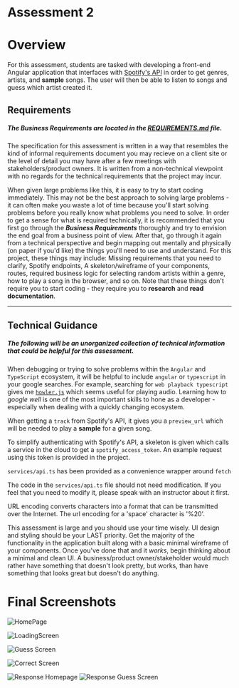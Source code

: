 # Assessment 2

# Overview

For this assessment, students are tasked with developing a front-end Angular application that interfaces with [Spotify's API](https://developer.spotify.com/) in order to get genres, artists, and **sample** songs. The user will then be able to listen to songs and guess which artist created it.

## Requirements

##### The _Business Requirements_ are located in the [REQUIREMENTS.md](REQUIREMENTS.md) file.

The specification for this assessment is written in a way that resembles the kind of informal requirements document you may recieve on a client site or the level of detail you may have after a few meetings with stakeholders/product owners. It is written from a non-technical viewpoint with no regards for the technical requirements that the project may incur.

When given large problems like this, it is easy to try to start coding immediately. This may not be the best approach to solving large problems - it can often make you waste a lot of time because you'll start solving problems before you really know what problems you need to solve. In order to get a sense for what is required technically, it is recommended that you first go through the **_Business Requirements_** thoroughly and try to envision the end goal from a business point of view. After that, go through it again from a technical perspective and begin mapping out mentally and physically (on paper if you'd like) the things you'll need to use and understand. For this project, these things may include: Missing requirements that you need to clarify, Spotify endpoints, A skeleton/wireframe of your components, routes, required business logic for selecting random artists within a genre, how to play a song in the browser, and so on. Note that these things don't require you to start coding - they require you to **research** and **read documentation**.

---

## Technical Guidance

##### The following will be an unorganized collection of technical information that could be helpful for this assessment.

When debugging or trying to solve problems within the `Angular` and `TypeScript` ecosystem, it will be helpful to include `angular` or `typescript` in your google searches. For example, searching for `web playback typescript` gives me [`howler.js`](https://howlerjs.com/) which seems useful for playing audio. Learning how to _google well_ is one of the most important skills to hone as a developer - especially when dealing with a quickly changing ecosystem.

When getting a `track` from Spotify's API, it gives you a `preview_url` which will be needed to play a **sample** for a given song.

To simplify authenticating with Spotify's API, a skeleton is given which calls a service in the cloud to get a `spotify_access_token`. An example request using this token is provided in the project.

`services/api.ts` has been provided as a convenience wrapper around `fetch`

The code in the `services/api.ts` file should not need modification. If you feel that you need to modify it, please speak with an instructor about it first.

URL encoding converts characters into a format that can be transmitted over the Internet. The url encoding for a 'space' character is '%20'.

This assessment is large and you should use your time wisely. UI design and styling should be your LAST priority. Get the majority of the functionality in the application built along with a basic minimal wireframe of your components. Once you've done that and it _works_, begin thinking about a minimal and clean UI. A business/product owner/stakeholder would much rather have something that doesn't look pretty, but works, than have something that looks great but doesn't do anything.

# Final Screenshots

![HomePage](https://github.com/WilliamRDavis98/Who-sWho/assets/122470883/36513ae3-6422-443b-a9b2-8534a914741e)

![LoadingScreen](https://github.com/WilliamRDavis98/Who-sWho/assets/122470883/ad2e91d5-26a6-4c5c-aa6a-5f2bb0403729)

![Guess Screen](https://github.com/WilliamRDavis98/Who-sWho/assets/122470883/276a414c-b89e-4502-836a-2e88b6970019)

![Correct Screen](https://github.com/WilliamRDavis98/Who-sWho/assets/122470883/6d0c65bd-7679-4a2b-94f9-3d9835b91987)

![Response Homepage](https://github.com/WilliamRDavis98/Who-sWho/assets/122470883/f65c9ba0-0eb0-4b7e-841e-1dedcd474773)
![Response Guess Screen](https://github.com/WilliamRDavis98/Who-sWho/assets/122470883/f5d51c4d-1e85-4cef-92ce-1c33302bf0fd)
